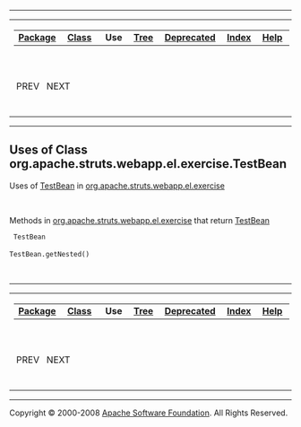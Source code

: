------------------------------------------------------------------------

<span id="navbar_top"></span> [](#skip-navbar_top "Skip navigation links")

<table>
<colgroup>
<col width="50%" />
<col width="50%" />
</colgroup>
<tbody>
<tr class="odd">
<td align="left"><span id="navbar_top_firstrow"></span>
<table>
<tbody>
<tr class="odd">
<td align="left"><a href="../../../../../../../org/apache/struts/webapp/el/exercise/package-summary.html.md"><strong>Package</strong></a> </td>
<td align="left"><a href="../../../../../../../org/apache/struts/webapp/el/exercise/TestBean.html.md" title="class in org.apache.struts.webapp.el.exercise"><strong>Class</strong></a> </td>
<td align="left"> <strong>Use</strong> </td>
<td align="left"><a href="../package-tree.html.md"><strong>Tree</strong></a> </td>
<td align="left"><a href="../../../../../../../deprecated-list.html.md"><strong>Deprecated</strong></a> </td>
<td align="left"><a href="../../../../../../../index-all.html.md"><strong>Index</strong></a> </td>
<td align="left"><a href="../../../../../../../help-doc.html.md"><strong>Help</strong></a> </td>
</tr>
</tbody>
</table></td>
<td align="left"></td>
</tr>
<tr class="even">
<td align="left"> PREV   NEXT</td>
<td align="left"><a href="../../../../../../../index.html.md?org/apache/struts/webapp/el/exercise//class-useTestBean.html"><strong>FRAMES</strong></a>    <a href="TestBean.html"><strong>NO FRAMES</strong></a>    
<a href="../../../../../../../allclasses-noframe.html.md"><strong>All Classes</strong></a></td>
</tr>
</tbody>
</table>

<span id="skip-navbar_top"></span>

------------------------------------------------------------------------

**Uses of Class
 org.apache.struts.webapp.el.exercise.TestBean**
------------------------------------------------

<span id="org.apache.struts.webapp.el.exercise"></span>

Uses of [TestBean](../../../../../../../org/apache/struts/webapp/el/exercise/TestBean.html.md "class in org.apache.struts.webapp.el.exercise") in [org.apache.struts.webapp.el.exercise](../../../../../../../org/apache/struts/webapp/el/exercise/package-summary.html)

 

Methods in [org.apache.struts.webapp.el.exercise](../../../../../../../org/apache/struts/webapp/el/exercise/package-summary.html.md) that return [TestBean](../../../../../../../org/apache/struts/webapp/el/exercise/TestBean.html "class in org.apache.struts.webapp.el.exercise")

` TestBean`

`TestBean.getNested()`
            

 

------------------------------------------------------------------------

<span id="navbar_bottom"></span> [](#skip-navbar_bottom "Skip navigation links")

<table>
<colgroup>
<col width="50%" />
<col width="50%" />
</colgroup>
<tbody>
<tr class="odd">
<td align="left"><span id="navbar_bottom_firstrow"></span>
<table>
<tbody>
<tr class="odd">
<td align="left"><a href="../../../../../../../org/apache/struts/webapp/el/exercise/package-summary.html.md"><strong>Package</strong></a> </td>
<td align="left"><a href="../../../../../../../org/apache/struts/webapp/el/exercise/TestBean.html.md" title="class in org.apache.struts.webapp.el.exercise"><strong>Class</strong></a> </td>
<td align="left"> <strong>Use</strong> </td>
<td align="left"><a href="../package-tree.html.md"><strong>Tree</strong></a> </td>
<td align="left"><a href="../../../../../../../deprecated-list.html.md"><strong>Deprecated</strong></a> </td>
<td align="left"><a href="../../../../../../../index-all.html.md"><strong>Index</strong></a> </td>
<td align="left"><a href="../../../../../../../help-doc.html.md"><strong>Help</strong></a> </td>
</tr>
</tbody>
</table></td>
<td align="left"></td>
</tr>
<tr class="even">
<td align="left"> PREV   NEXT</td>
<td align="left"><a href="../../../../../../../index.html.md?org/apache/struts/webapp/el/exercise//class-useTestBean.html"><strong>FRAMES</strong></a>    <a href="TestBean.html"><strong>NO FRAMES</strong></a>    
<a href="../../../../../../../allclasses-noframe.html.md"><strong>All Classes</strong></a></td>
</tr>
</tbody>
</table>

<span id="skip-navbar_bottom"></span>

------------------------------------------------------------------------

Copyright © 2000-2008 [Apache Software Foundation](http://www.apache.org/). All Rights Reserved.
